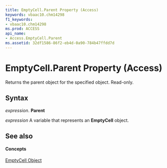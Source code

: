 ```yaml
---
title: EmptyCell.Parent Property (Access)
keywords: vbaac10.chm14298
f1_keywords:
- vbaac10.chm14298
ms.prod: ACCESS
api_name:
- Access.EmptyCell.Parent
ms.assetid: 32df1586-86f2-eb4d-0a90-784b47ffdd7d
---
```



# EmptyCell.Parent Property (Access)

Returns the parent object for the specified object. Read-only.


## Syntax

 _expression_. **Parent**

 _expression_ A variable that represents an **EmptyCell** object.


## See also


#### Concepts


[EmptyCell Object](emptycell-object-access.md)

